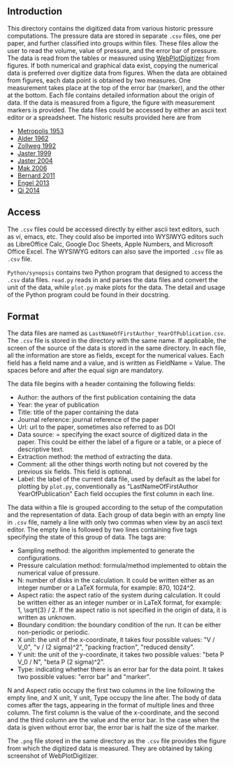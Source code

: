 ## Introduction 
This directory contains the digitized data from various historic pressure computations. The pressure data are 
stored in separate `.csv` files, one per paper, and further classified into groups within files. These files allow 
the user to read the volume, value of pressure, and the error bar of pressure. The data is read from the tables or 
measured using [WebPlotDigitizer](https://automeris.io/WebPlotDigitizer/) from figures. If both numerical and graphical 
data exist, copying the numerical data is preferred over digitize data from figures. When the data are obtained from 
figures, each data point is obtained by two measures. One measurement takes place at the top of the error bar (marker), 
and the other at the bottom. Each file contains detailed information about the origin of data. If the data is measured 
from a figure, the figure with measurement markers is provided. The data files could be accessed by either an ascii text 
editor or a spreadsheet. The historic results provided here are from
- [Metropolis 1953](https://doi.org/10.1063/1.1699114)
- [Alder 1962](https://doi.org/10.1103/PhysRev.127.359)
- [Zollweg 1992](https://doi.org/10.1103/PhysRevB.46.11186)
- [Jaster 1999](https://doi.org/10.1103/PhysRevE.59.2594)
- [Jaster 2004](https://doi.org/10.1016/j.physleta.2004.07.055)
- [Mak 2006](https://doi.org/10.1103/PhysRevE.73.065104)
- [Bernard 2011](https://doi.org/10.1103/PhysRevLett.107.155704)
- [Engel 2013](https://doi.org/10.1103/PhysRevE.87.042134)
- [Qi 2014](https://doi.org/10.1039/C4SM00125G)

## Access
The `.csv` files could be accessed directly by either ascii text editors, such as vi, emacs, etc. They could also be 
imported into WYSIWYG editors such as LibreOffice Calc, Google Doc Sheets, Apple Numbers, and Microsoft Office Excel. 
The WYSIWYG editors can also save the imported `.csv` file as `.csv` file. 

`Python/synopsis` contains two Python program that designed to access the `.csv` data files. `read.py` reads in and parses 
the data files and convert the unit of the data, while `plot.py` make plots for the data. The detail and usage of the Python 
program could be found in their docstring.

## Format
The data files are named as `LastNameOfFirstAuthor_YearOfPublication.csv`. The `.csv` file is stored in the directory 
with the same name. If applicable, the screen of the source of the data is stored in the same directory. In each file, 
all the information are store as fields, except for the numerical values. Each field has a field name and a value, and is 
written as FieldName = Value. The spaces before and after the equal sign are mandatory.

The data file begins with a header containing the following fields: 
- Author: the authors of the first publication containing the data
- Year: the year of publication
- Title: title of the paper containing the data
- Journal reference: journal reference of the paper
- Url: url to the paper, sometimes also referred to as DOI
- Data source: = specifying the exact source of digitized data in the paper. This could be either the label of a 
figure or a table, or a piece of descriptive text.
- Extraction method: the method of extracting the data.
- Comment: all the other things worth noting but not covered by the previous six fields. This field is optional.
- Label: the label of the current data file, used by default as the label for plotting by `plot.py`, conventionally as 
"LastNameOfFirstAuthor YearOfPublication"
Each field occupies the first column in each line.

The data within a file is grouped according to the setup of the computation and the representation of data. Each 
group of data begin with an empty line in `.csv` file, namely a line with only two commas when view by an ascii 
text editor. The empty line is followed by two lines containing five tags specifying the state of this group of data. 
The tags are:
- Sampling method: the algorithm implemented to generate the configurations. 
- Pressure calculation method: formula/method implemented to obtain the numerical value of pressure.
- N: number of disks in the calculation. It could be written either as an integer number or a LaTeX formula, for example: 
870, 1024^2.
- Aspect ratio: the aspect ratio of the system during calculation. It could be written either as an integer number or 
in LaTeX format, for example: 1, \sqrt{3} / 2. If the aspect ratio is not specified in the origin of data, it is written 
as unknown.
- Boundary condition: the boundary condition of the run. It can be either non-periodic or periodic.
- X unit: the unit of the x-coordinate, it takes four possible values: "V / V_0", "v / (2 sigma)^2", "packing fraction", 
"reduced density".
- Y unit: the unit of the y-coordinate, it takes two possible values: "beta P V_0 / N", "beta P (2 sigma)^2".
- Type: indicating whether there is an error bar for the data point. It takes two possible values: "error bar" and "marker".

N and Aspect ratio occupy the first two columns in the line following the empty line, and X unit, Y unit, Type occupy the 
line after. The body of data comes after the tags, appearing in the format of multiple lines and three column. The first 
column is the value of the x-coordinate, and the second and the third column are the value and the error bar. In the case 
when the data is given without error bar, the error bar is half the size of the marker. 

The `.png` file stored in the same directory as the `.csv` file provides the figure from which the digitized data is measured. 
They are obtained by taking screenshot of WebPlotDigitizer. 
